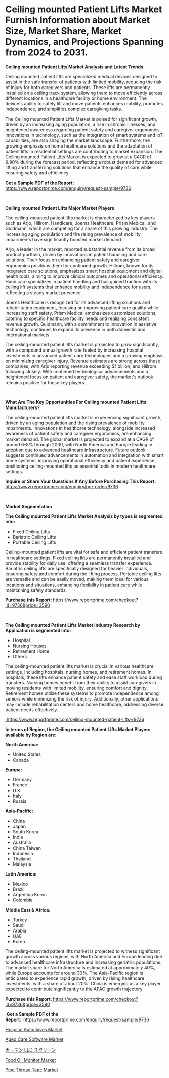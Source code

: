 <p><h1>Ceiling mounted Patient Lifts Market Furnish Information about Market Size, Market Share, Market Dynamics, and Projections Spanning from 2024 to 2031.</h1></p><p><strong>Ceiling mounted Patient Lifts Market Analysis and Latest Trends</strong></p>
<p><p>Ceiling mounted patient lifts are specialized medical devices designed to assist in the safe transfer of patients with limited mobility, reducing the risk of injury for both caregivers and patients. These lifts are permanently installed on a ceiling track system, allowing them to move efficiently across different locations in a healthcare facility or home environment. The device's ability to safely lift and move patients enhances mobility, promotes independence, and simplifies complex caregiving tasks.</p><p>The Ceiling mounted Patient Lifts Market is poised for significant growth, driven by an increasing aging population, a rise in chronic illnesses, and heightened awareness regarding patient safety and caregiver ergonomics. Innovations in technology, such as the integration of smart systems and IoT capabilities, are also shaping the market landscape. Furthermore, the growing emphasis on home healthcare solutions and the adaptation of patient lifts in residential settings are contributing to market expansion. The Ceiling mounted Patient Lifts Market is expected to grow at a CAGR of 9.90% during the forecast period, reflecting a robust demand for advanced lifting and transferring solutions that enhance the quality of care while ensuring safety and efficiency.</p></p>
<p><strong>Get a Sample PDF of the Report:&nbsp;</strong> <a href="https://www.reportprime.com/enquiry/request-sample/9736">https://www.reportprime.com/enquiry/request-sample/9736</a></p>
<p>&nbsp;</p>
<p><strong>Ceiling mounted Patient Lifts Major Market Players</strong></p>
<p><p>The ceiling-mounted patient lifts market is characterized by key players such as Arjo, Hillrom, Handicare, Joerns Healthcare, Prism Medical, and Guldmann, which are competing for a share of this growing industry. The increasing aging population and the rising prevalence of mobility impairments have significantly boosted market demand.</p><p>Arjo, a leader in the market, reported substantial revenue from its broad product portfolio, driven by innovations in patient handling and care solutions. Their focus on enhancing patient safety and caregiver ergonomics positions them for continued growth. Hillrom, known for its integrated care solutions, emphasizes smart hospital equipment and digital health tools, aiming to improve clinical outcomes and operational efficiency. Handicare specializes in patient handling and has gained traction with its ceiling lift systems that enhance mobility and independence for users, reflecting a steady market presence.</p><p>Joerns Healthcare is recognized for its advanced lifting solutions and rehabilitation equipment, focusing on improving patient care quality while increasing staff safety. Prism Medical emphasizes customized solutions, catering to specific healthcare facility needs and realizing consistent revenue growth. Guldmann, with a commitment to innovation in assistive technology, continues to expand its presence in both domestic and international markets.</p><p>The ceiling-mounted patient lifts market is projected to grow significantly, with a compound annual growth rate fueled by increasing hospital investments in advanced patient care technologies and a growing emphasis on minimizing caregiver injury. Revenue estimates are strong across these companies, with Arjo reporting revenue exceeding $1 billion, and Hillrom following closely. With continued technological advancements and a heightened focus on patient and caregiver safety, the market's outlook remains positive for these key players.</p></p>
<p>&nbsp;</p>
<p><strong>What Are The Key Opportunities For Ceiling mounted Patient Lifts Manufacturers?</strong></p>
<p><p>The ceiling-mounted patient lifts market is experiencing significant growth, driven by an aging population and the rising prevalence of mobility impairments. Innovations in healthcare technology, alongside increased awareness of patient safety and caregiver ergonomics, are enhancing market demand. The global market is projected to expand at a CAGR of around 6-8% through 2030, with North America and Europe leading in adoption due to advanced healthcare infrastructure. Future outlook suggests continued advancements in automation and integration with smart home systems, improving operational efficiency and patient experience, positioning ceiling-mounted lifts as essential tools in modern healthcare settings.</p></p>
<p><strong>Inquire or Share Your Questions If Any Before Purchasing This Report:</strong> <a href="https://www.reportprime.com/enquiry/pre-order/9736">https://www.reportprime.com/enquiry/pre-order/9736</a></p>
<p>&nbsp;</p>
<p><strong>Market Segmentation</strong></p>
<p><strong>The Ceiling mounted Patient Lifts Market Analysis by types is segmented into:</strong></p>
<p><ul><li>Fixed Ceiling Lifts</li><li>Bariatric Ceiling Lifts</li><li>Portable Ceiling Lifts</li></ul></p>
<p><p>Ceiling-mounted patient lifts are vital for safe and efficient patient transfers in healthcare settings. Fixed ceiling lifts are permanently installed and provide stability for daily use, offering a seamless transfer experience. Bariatric ceiling lifts are specifically designed for heavier individuals, ensuring safety and comfort during the lifting process. Portable ceiling lifts are versatile and can be easily moved, making them ideal for various locations and situations, enhancing flexibility in patient care while maintaining safety standards.</p></p>
<p><strong>Purchase this Report:&nbsp;</strong><a href="https://www.reportprime.com/checkout?id=9736&price=3590">https://www.reportprime.com/checkout?id=9736&price=3590</a></p>
<p>&nbsp;</p>
<p><strong>The Ceiling mounted Patient Lifts Market Industry Research by Application is segmented into:</strong></p>
<p><ul><li>Hospital</li><li>Nursing Houses</li><li>Retirement Home</li><li>Others</li></ul></p>
<p><p>The ceiling-mounted patient lifts market is crucial in various healthcare settings, including hospitals, nursing homes, and retirement homes. In hospitals, these lifts enhance patient safety and ease staff workload during transfers. Nursing homes benefit from their ability to assist caregivers in moving residents with limited mobility, ensuring comfort and dignity. Retirement homes utilize these systems to promote independence among seniors while minimizing the risk of injury. Additionally, other applications may include rehabilitation centers and home healthcare, addressing diverse patient needs effectively.</p></p>
<p><a href="https://www.reportprime.com/ceiling-mounted-patient-lifts-r9736">&nbsp;https://www.reportprime.com/ceiling-mounted-patient-lifts-r9736</a></p>
<p><strong>In terms of Region, the Ceiling mounted Patient Lifts Market Players available by Region are:</strong></p>
<p>
    <p> <strong> North America: </strong>
        <ul>
            <li>United States</li>
            <li>Canada</li>
        </ul>
        </p> 
    <p> <strong> Europe: </strong>
        <ul>
            <li>Germany</li>
            <li>France</li>
            <li>U.K.</li>
            <li>Italy</li>
            <li>Russia</li>
        </ul>
        </p> 
    <p> <strong> Asia-Pacific: </strong>
        <ul>
            <li>China</li>
            <li>Japan</li>
            <li>South Korea</li>
            <li>India</li>
            <li>Australia</li>
            <li>China Taiwan</li>
            <li>Indonesia</li>
            <li>Thailand</li>
            <li>Malaysia</li>
        </ul>
        </p> 
    <p> <strong> Latin America: </strong>
        <ul>
            <li>Mexico</li>
            <li>Brazil</li>
            <li>Argentina Korea</li>
            <li>Colombia</li>
        </ul>
        </p> 
    <p> <strong> Middle East & Africa: </strong>
        <ul>
            <li>Turkey</li>
            <li>Saudi</li>
            <li>Arabia</li>
            <li>UAE</li>
            <li>Korea</li>
        </ul>
    </p>
    </p>
<p><p>The ceiling-mounted patient lifts market is projected to witness significant growth across various regions, with North America and Europe leading due to advanced healthcare infrastructure and increasing geriatric populations. The market share for North America is estimated at approximately 40%, while Europe accounts for around 30%. The Asia-Pacific region is anticipated to experience rapid growth, driven by rising healthcare investments, with a share of about 20%. China is emerging as a key player, expected to contribute significantly to the APAC growth trajectory.</p></p>
<p><strong>Purchase this Report: </strong><a href="https://www.reportprime.com/checkout?id=9736&price=3590">https://www.reportprime.com/checkout?id=9736&price=3590</a></p>
<p>&nbsp;<strong>Get a Sample PDF of the Report:&nbsp;&nbsp;</strong><a href="https://www.reportprime.com/enquiry/request-sample/9736">https://www.reportprime.com/enquiry/request-sample/9736</a></p>
<p><strong></strong></p>
<p><p><a href="https://github.com/NargisHussain75/Market-Research-Report-List-1/blob/main/hospital-autoclaves-market.md">Hospital Autoclaves Market</a></p><p><a href="https://www.linkedin.com/pulse/market-dynamics-future-trends-global-aged-care-software-yvbbf?trackingId=MwwPqAv%2BQPmgIYfpv5bnDg%3D%3D">Aged Care Software Market</a></p><p><a href="https://medium.com/@mares423/curtain-led-screen-market-%E3%81%AE%E3%82%B0%E3%83%AD%E3%83%BC%E3%83%90%E3%83%AB%E5%B8%82%E5%A0%B4%E6%A6%82%E8%A6%81%E3%81%AF-%E4%B8%96%E7%95%8C%E3%81%8A%E3%82%88%E3%81%B3%E4%B8%BB%E8%A6%81%E5%B8%82%E5%A0%B4%E3%81%AB%E3%81%8A%E3%81%91%E3%82%8B%E6%A5%AD%E7%95%8C%E3%81%AB%E5%BD%B1%E9%9F%BF%E3%82%92%E4%B8%8E%E3%81%88%E3%82%8B%E4%B8%BB%E8%A6%81%E3%81%AA%E3%83%88%E3%83%AC%E3%83%B3%E3%83%89%E3%81%AB%E3%81%A4%E3%81%84%E3%81%A6-%E7%8B%AC%E8%87%AA%E3%81%AE%E8%A6%96%E7%82%B9%E3%82%92%E6%8F%90%E4%BE%9B%E3%81%97%E3%81%BE%E3%81%99-92f5ee1f960a">カーテン LED スクリーン</a></p><p><a href="https://www.linkedin.com/pulse/insights-food-oil-monitor-market-size-which-expanding-12-cagr-360wf?trackingId=fAEBlrHLQ4S%2BvIy9oaKjRw%3D%3D">Food Oil Monitor Market</a></p><p><a href="https://medium.com/@alberthenry754/the-pipe-thread-tape-market-report-analyzes-important-operational-and-performance-data-so-one-may-f2736ea8b176">Pipe Thread Tape Market</a></p></p>